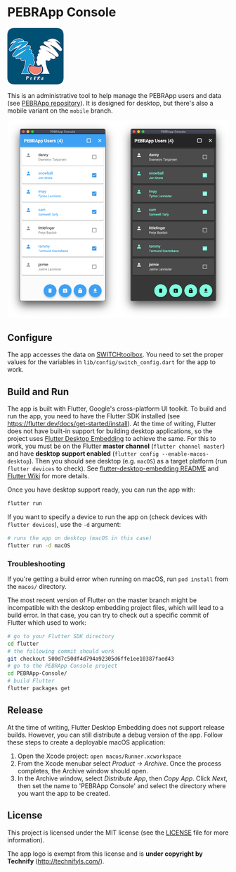 # PEBRApp Console

![logo](logo.png)

This is an administrative tool to help manage the PEBRApp users and data (see [PEBRApp repository](https://github.com/chrisly-bear/PEBRApp)). It is designed for desktop, but there's also a mobile variant on the `mobile` branch.

![screenshot](screenshot.png)

## Configure

The app accesses the data on [SWITCHtoolbox](https://toolbox.switch.ch). You need to set the proper values for the variables in `lib/config/switch_config.dart` for the app to work.

## Build and Run

The app is built with Flutter, Google's cross-platform UI toolkit. To build and run the app, you need to have the Flutter SDK installed (see https://flutter.dev/docs/get-started/install). At the time of writing, Flutter does not have built-in support for building desktop applications, so the project uses [Flutter Desktop Embedding](https://github.com/google/flutter-desktop-embedding) to achieve the same. For this to work, you must be on the Flutter **master channel** (`flutter channel master`) and have **desktop support enabled** (`flutter config --enable-macos-desktop`). Then you should see desktop (e.g. `macOS`) as a target platform (run `flutter devices` to check). See [flutter-desktop-embedding README](https://github.com/google/flutter-desktop-embedding/blob/master/README.md) and [Flutter Wiki](https://github.com/flutter/flutter/wiki/Desktop-shells) for more details.

Once you have desktop support ready, you can run the app with:

```bash
flutter run
```

If you want to specify a device to run the app on (check devices with `flutter devices`), use the `-d` argument:

```bash
# runs the app on desktop (macOS in this case)
flutter run -d macOS
```

### Troubleshooting

If you're getting a build error when running on macOS, run `pod install` from the `macos/` directory.

The most recent version of Flutter on the master branch might be incompatible with the desktop embedding project files, which will lead to a build error. In that case, you can try to check out a specific commit of Flutter which used to work:

```bash
# go to your Flutter SDK directory
cd flutter
# the following commit should work
git checkout 500d7c50df4d794a92305d6ffe1ee10387faed43
# go to the PEBRApp Console project
cd PEBRApp-Console/
# build Flutter
flutter packages get
```

## Release

At the time of writing, Flutter Desktop Embedding does not support release builds. However, you can still distribute a debug version of the app. Follow these steps to create a deployable macOS application:

1. Open the Xcode project: `open macos/Runner.xcworkspace`
2. From the Xcode menubar select *Product → Archive*. Once the process completes, the Archive window should open.
3. In the Archive window, select *Distribute App*, then *Copy App*. Click *Next*, then set the name to 'PEBRApp Console' and select the directory where you want the app to be created.

## License

This project is licensed under the MIT license (see the [LICENSE](LICENSE) file for more information).

The app logo is exempt from this license and is **under copyright by Technify** (http://technifyls.com/).

